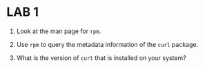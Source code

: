# LAB 1

1. Look at the man page for `rpm`.

2. Use `rpm` to query the metadata information of the `curl` package.

3. What is the version of `curl` that is installed on your system?
